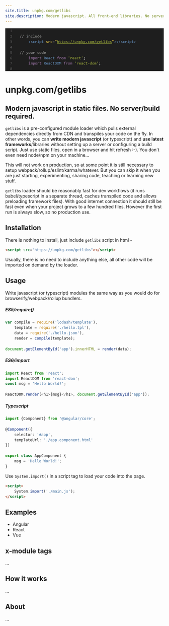 ```yaml
---
site.title: unpkg.com/getlibs
site.description: Modern javascript. All front-end libraries. No server/build.
---
```



![Code preview](code.gif)

# unpkg.com/getlibs 
## Modern javascript in static files. No server/build required.

`getlibs` is a pre-configured module loader which pulls external dependencies directly from CDN and transpiles your code on the fly. 
In other words, you can __write modern javascript__ (or typescript) and __use latest frameworks__/libraries without setting up a server 
or configuring a build script. Just use static files, open in a browser and hit refresh :-). 
You don't even need node/npm on your machine...

This will not work on production, so at some point it is still necessary to setup webpack/rollup/eslint/karma/whatever. 
But you can skip it when you are just starting, experimenting, sharing code, teaching or learning new stuff.

`getlibs` loader should be reasonably fast for dev workflows (it runs babel/typescript in a separate thread, caches transpiled code 
and allows preloading framework files). With good internet connection it should still be fast even when your project 
grows to a few hundred files. However the first run is always slow, so no production use.

## Installation

There is nothing to install, just include `getlibs` script in html -

```html
<script src="https://unpkg.com/getlibs"></script>
```
Usually, there is no need to include anything else, all other code will be imported on demand by the loader.

## Usage

Write javascript (or typescript) modules the same way as you would do for browserify/webpack/rollup bundlers. 

##### ES5/require()
```js
var compile = require('lodash/template'),
    template = require('./hello.tpl'),
    data = require('./hello.json'),
    render = compile(template);

document.getElementById('app').innerHTML = render(data);
```

##### ES6/import
```js
import React from 'react';
import ReactDOM from 'react-dom';
const msg = 'Hello World!';

ReactDOM.render(<h1>{msg}</h1>, document.getElementById('app'));
```

##### Typescript
```ts
import {Component} from '@angular/core';

@Component({
    selector: '#app',
    templateUrl: './app.component.html'
})

export class AppComponent {
    msg = 'Hello World!';
}
```

Use `System.import()` in a script tag to load your code into the page.
```html
<script>
    System.import('./main.js');
</script>
```

## Examples

- Angular
- React
- Vue

## x-module tags

...

## How it works

...

## About

...
